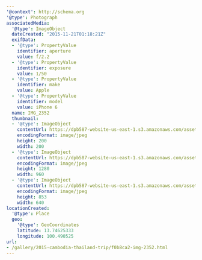 ```yaml
---
'@context': http://schema.org
'@type': Photograph
associatedMedia:
  '@type': ImageObject
  dateCreated: "2015-11-21T01:18:21Z"
  exifData:
  - '@type': PropertyValue
    identifier: aperture
    value: f/2.2
  - '@type': PropertyValue
    identifier: exposure
    value: 1/50
  - '@type': PropertyValue
    identifier: make
    value: Apple
  - '@type': PropertyValue
    identifier: model
    value: iPhone 6
  name: IMG_2352
  thumbnail:
  - '@type': ImageObject
    contentUrl: https://dpb587-website-us-east-1.s3.amazonaws.com/asset/gallery/2015-cambodia-thailand-trip/f0b8ca2-img-2352~200x200.jpg
    encodingFormat: image/jpeg
    height: 200
    width: 200
  - '@type': ImageObject
    contentUrl: https://dpb587-website-us-east-1.s3.amazonaws.com/asset/gallery/2015-cambodia-thailand-trip/f0b8ca2-img-2352~1280.jpg
    encodingFormat: image/jpeg
    height: 1280
    width: 960
  - '@type': ImageObject
    contentUrl: https://dpb587-website-us-east-1.s3.amazonaws.com/asset/gallery/2015-cambodia-thailand-trip/f0b8ca2-img-2352~640w.jpg
    encodingFormat: image/jpeg
    height: 853
    width: 640
locationCreated:
  '@type': Place
  geo:
    '@type': GeoCoordinates
    latitude: 13.74625333
    longitude: 100.490525
url:
- /gallery/2015-cambodia-thailand-trip/f0b8ca2-img-2352.html
---
```

